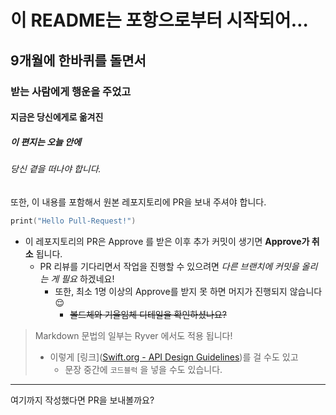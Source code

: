 # 이 README는 포항으로부터 시작되어…
## 9개월에 한바퀴를 돌면서
### 받는 사람에게 행운을 주었고 
#### 지금은 당신에게로 옮겨진
##### 이 편지는 오늘 안에
###### 당신 곁을 떠나야 합니다.
또한, 이 내용를 포함해서 원본 레포지토리에 PR을 보내 주셔야 합니다.

```Swift
print("Hello Pull-Request!")
```

- 이 레포지토리의 PR은 Approve 를 받은 이후 추가 커밋이 생기면 **Approve가 취소** 됩니다.
    - PR 리뷰를 기다리면서 작업을 진행할 수 있으려면 *다른 브랜치에 커밋을 올리는 게 필요* 하겠네요!
        - 또한, 최소 1명 이상의 Approve를 받지 못 하면 머지가 진행되지 않습니다 😌
            - ~~볼드체와 기울임체 디테일을 확인하셨나요?~~

> Markdown 문법의 일부는 Ryver 에서도 적용 됩니다!
> - 이렇게 [링크]([Swift.org - API Design Guidelines](https://www.swift.org/documentation/api-design-guidelines/))를 걸 수도 있고
>     - 문장 중간에 `코드블럭` 을 넣을 수도 있습니다.

---

여기까지 작성했다면 PR을 보내볼까요?
